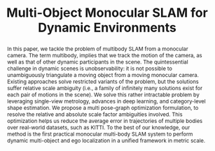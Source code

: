 ---
layout: project-page-new
title: "Multi-Object Monocular SLAM for Dynamic Environments"
authors:
  - name: Gokul B Nair
    sup: 1
  - name: Swapnil Daga
    sup: 1
  - name: Rahul Sajnani
    sup: 1
  - name: Anirudha Ramesh
    sup: 1
  - name: Junaid Ahmed Ansari
    sup: 2
  - name: J. Krishna Murthy
    sup: 3
  - name: K. Madhava Krishna
    sup: 1
affiliations:
  - name: IIIT Hyderabad, India
    link: https://robotics.iiit.ac.in
    sup: 1
  - name: TCS Research and Innovation Labs, Kolkata, India
    link: #
    sup: 2
  - name: Mila - Quebec AI Institute, Montreal, Canada
    link: #
    sup: 3
permalink: publications/2020/Nair_Multi-Object
abstract: "In this paper, we tackle the problem of multibody SLAM from a monocular camera. The term multibody, implies that we track the motion of the camera, as well as that of other dynamic participants in the scene. The quintessential challenge in dynamic scenes is unobservability: it is not possible to unambiguously triangulate a moving object from a moving monocular camera. Existing approaches solve restricted variants of the problem, but the solutions suffer relative scale ambiguity (i.e., a family of infinitely many solutions exist for each pair of motions in the scene). We solve this rather intractable problem by leveraging single-view metrology, advances in deep learning, and category-level shape estimation. We propose a multi pose-graph optimization formulation, to resolve the relative and absolute scale factor ambiguities involved. This optimization helps us reduce the average error in trajectories of multiple bodies over real-world datasets, such as KITTI. To the best of our knowledge, our method is the first practical monocular multi-body SLAM system to perform dynamic multi-object and ego localization in a unified framework in metric scale."
paper: https://robotics.iiit.ac.in/uploads/Main/Publications/gokul_etal_iv20.pdf
iframe: https://www.youtube.com/embed/fMGj0U9QuBw

---
